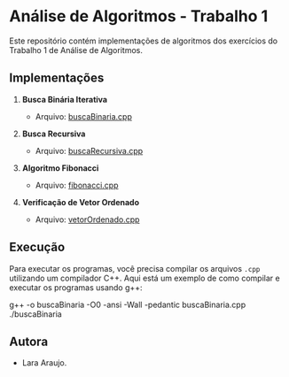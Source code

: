 # Análise de Algoritmos - Trabalho 1

Este repositório contém implementações de algoritmos dos exercícios do Trabalho 1 de Análise de Algoritmos.

## Implementações

1. **Busca Binária Iterativa**
   - Arquivo: [buscaBinaria.cpp](buscaBinaria.cpp)

2. **Busca Recursiva**
   - Arquivo: [buscaRecursiva.cpp](buscaRecursiva.cpp)

3. **Algoritmo Fibonacci**
   - Arquivo: [fibonacci.cpp](fibonacci.cpp)

4. **Verificação de Vetor Ordenado**
   - Arquivo: [vetorOrdenado.cpp](vetorOrdenado.cpp)

## Execução

Para executar os programas, você precisa compilar os arquivos `.cpp` utilizando um compilador C++. Aqui está um exemplo de como compilar e executar os programas usando g++:

g++ -o buscaBinaria -O0 -ansi -Wall -pedantic buscaBinaria.cpp
./buscaBinaria

## Autora

- Lara Araujo.
